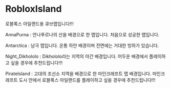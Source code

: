 # RobloxIsland

로블록스 아일랜드용 큐브맵입니다!!!


AnnaPurna : 안나푸르나의 산을 배경으로 한 맵입니다. 처음으로 성공한 맵입니다.

Antarctica : 남극 맵입니다. 온통 하얀 배경이며 전면에는 거대한 빙하가 있습니다.

Night_Dikhololo : Dikhololo라는 지역의 야간 배경입니다. 어두운 배경에서 플레이하고 싶을 경우에 추천드립니다!!!

PirateIsland : 고대의 조선소 지역을 배경으로 한 마인크래프트 맵 배경입니다. 마인크래프트 도시 안에서 로블록스 아일랜드를 플레이하고 싶을 경우에 추천드립니다!!!
